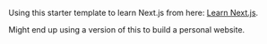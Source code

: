 Using this starter template to learn Next.js from here: [Learn Next.js](https://nextjs.org/learn).

Might end up using a version of this to build a personal website.
